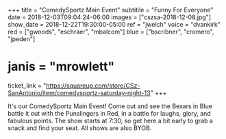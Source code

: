 +++
title = "ComedySportz Main Event"
subtitile = "Funny For Everyone"
date = 2018-12-03T09:04:24-06:00
images = ["cszsa-2018-12-08.jpg"]
show_date = 2018-12-22T19:30:00-05:00
ref = "jwelch"
voice = "dvankirk"
red = ["gwoods", "eschraer", "mbalcom"]
blue = ["bscribner", "cromero", "jpeden"]
# janis = "mrowlett"


ticket_link = "https://squareup.com/store/CSz-SanAntonio/item/comedysportz-saturday-night-13"
+++

It's our ComedySportz Main Event! Come out and see the Bexars in Blue battle it out with the Punslingers in Red, in a battle for laughs, glory, and fabulous points. The show starts at 7:30, so get here a bit early to grab a snack and find your seat. All shows are also BYOB.
